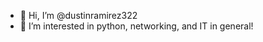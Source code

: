 - 👋 Hi, I’m @dustinramirez322
- 👀 I’m interested in python, networking, and IT in general!

<!---
dustinramirez322/dustinramirez322 is a ✨ special ✨ repository because its `README.md` (this file) appears on your GitHub profile.
You can click the Preview link to take a look at your changes.
--->
